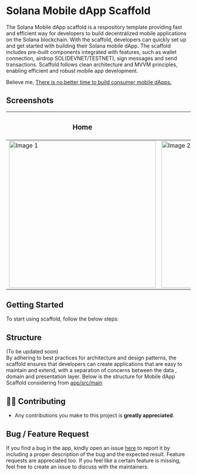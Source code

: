 # Solana Mobile dApp Scaffold
The Solana Mobile dApp scaffold is a respository template providing fast and efficient way for developers to build decentralized mobile applications on the Solana blockchain. With the scaffold, developers can quickly set up and get started with building their Solana mobile dApp. The scaffold includes pre-built components integrated with features, such as wallet connection, airdrop SOL(DEVNET/TESTNET), sign messages and send transactions.
Scaffold follows clean architecture and MVVM principles, enabling efficient and robust mobile app development.

Believe me, [There is no better time to build consumer mobile dApps.](https://twitter.com/intent/tweet?text=There%20is%20no%20better%20time%20to%20build%20consumer%20mobile%20dApps.%0a%0aStart%20building%3A%20&url=https%3A%2F%2Fgithub.com%2Fcdhiraj40%2Fmobile-dapp-scaffold%2F)

## Screenshots

<table>
  <thead>
    <tr>
      <th><h3>Home</h3></th>
      <th><h3>Dashboard</h3></th>
    </tr>
  </thead>
  <tbody>
  <tr>
    <td><img src="https://user-images.githubusercontent.com/75211982/232579436-c54da8e8-ee31-465c-a921-9227bedc34c0.png" alt="Image 1" width="400"></td>
    <td><img src="https://user-images.githubusercontent.com/75211982/232579459-c5858817-52bb-4382-9d77-4cd989cdc860.png" alt="Image 2" width="400"></td>
  </tr>
    </tbody>
</table>

## Getting Started 

To start using scaffold, follow the below steps:


## Structure
(To be updated soon)  
By adhering to best practices for architecture and design patterns, the scaffold ensures that developers can create applications that are easy to maintain and extend, with a separation of concerns between the data , domain and presentation layer. Below is the structure for Mobile dApp Scaffold considering from [app/src/main](https://github.com/cdhiraj40/mobile-dapp-scaffold/tree/main/app/src/main)


## 👨‍💻 Contributing

- Any contributions you make to this project is **greatly appreciated**.

## Bug / Feature Request

If you find a bug in the app, kindly open an issue [here](https://github.com/cdhiraj40/mobile-dapp-scaffold/issues/new) to report it by
including a proper description of the bug and the expected result. Feature requests are appreciated too. If you feel like a certain feature is missing, feel free to create an issue to discuss with the maintainers.
